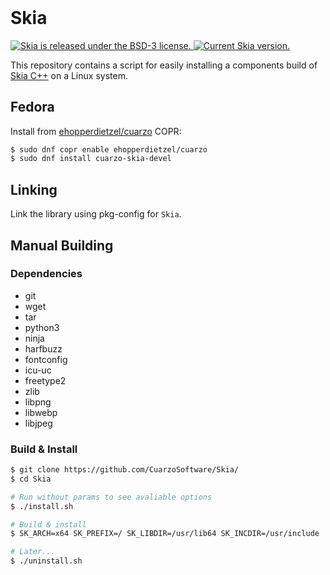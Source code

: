 
<h1 style="margin-top:0px;padding-top:0px">Skia</h1>

<p align="left">
  <a href="https://github.com/CuarzoSoftware/Skia/blob/main/LICENSE">
    <img src="https://img.shields.io/badge/license-BSD--3-blue.svg" alt="Skia is released under the BSD-3 license." />
  </a>
  <a href="https://github.com/CuarzoSoftware/Skia">
    <img src="https://img.shields.io/badge/version-0.38.2-brightgreen" alt="Current Skia version." />
  </a>
</p>

This repository contains a script for easily installing a components build of [Skia C++](https://github.com/google/skia) on a Linux system.

## Fedora

Install from [ehopperdietzel/cuarzo](https://copr.fedorainfracloud.org/coprs/ehopperdietzel/cuarzo/) COPR:

```bash
$ sudo dnf copr enable ehopperdietzel/cuarzo
$ sudo dnf install cuarzo-skia-devel
```

## Linking

Link the library using pkg-config for `Skia`.

## Manual Building

### Dependencies

- git 
- wget 
- tar 
- python3
- ninja
- harfbuzz
- fontconfig
- icu-uc
- freetype2
- zlib
- libpng
- libwebp
- libjpeg

### Build & Install

```bash
$ git clone https://github.com/CuarzoSoftware/Skia/
$ cd Skia

# Run without params to see avaliable options
$ ./install.sh

# Build & install
$ SK_ARCH=x64 SK_PREFIX=/ SK_LIBDIR=/usr/lib64 SK_INCDIR=/usr/include ./install.sh

# Later...
$ ./uninstall.sh
```

